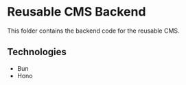 # Reusable CMS Backend

This folder contains the backend code for the reusable CMS.

## Technologies

- Bun
- Hono

